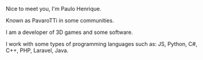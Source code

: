 Nice to meet you, I'm Paulo Henrique.

Known as PavaroTTi in some communities.

I am a developer of 3D games and some software.

I work with some types of programming languages ​​such as: JS, Python, C#, C++, PHP, Laravel, Java.
